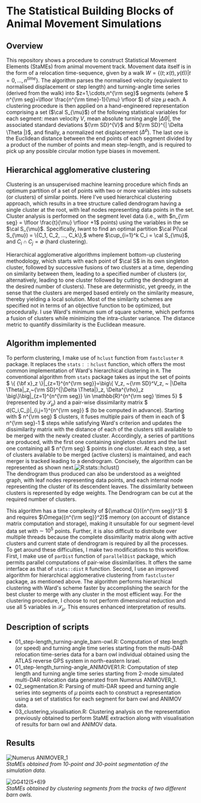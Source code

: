 # The Statistical Building Blocks of Animal Movement Simulations



## Overview

This repository shows a procedure to construct Statistical Movement Elements (StaMEs) from animal movement track. Movement data itself is in the form of a relocation time-sequence, given by a walk $`{W} = \{(t;x(t),y(t))|t=0,...,n^{time} \}.`$ The algorithm parses the normalised velocity (equivalent to normalised displacement or step length) and turning-angle time series (derived from the walk) into $z=1,\cdots,n^{\rm seg}$ segments (where $` n^{\rm seg}=\lfloor \frac{n^{\rm time}-1}{\mu} \rfloor `$) of size $\mu$ each. A clustering procedure is then applied on a hand-engineered representation comprising a set ($\cal S_{\mu}$) of the following statistical variables for each segment: mean velocity $V$, mean absolute turning angle $| \Delta \Theta |$, the associated standard deviations ${\rm SD}^{V}$ and ${\rm SD}^{| \Delta \Theta |}$, and finally, a normalized net displacement ($\Delta^{\rho}$). The last one is the Euclidean distance between the end points of each segment divided by a product of the number of points and mean step-length, and is required to pick up any possible circular motion type biases in movement.


## Hierarchical agglomerative clustering

Clustering is an unsupervised machine learning procedure which finds an optimum partition of a set of points with two or more variables into subsets (or clusters) of similar points. Here I've used hierarchical clustering approach, which results in a tree structure called dendrogram having a single cluster at the root, with leaf nodes representing data points in the set. Cluster analysis is performed on the segment level data (i.e., with $n_{\rm seg} = \lfloor \frac{t}{\mu} \rfloor +1$ points) using the variables in the se $\cal S_{\mu}$. Specifically, Iwant to find an optimal partition $\cal P(\cal S_{\mu}) = \{C_1, C_2, ..., C_k\},$ where $\cup_{i=1}^k C_i = \cal S_{\mu}$, and $C_i \cap C_j = \emptyset$ (hard clustering).

Hierarchical agglomerative algorithms implement bottom-up clustering methodology, which starts with each point of $\cal S$ in its own singleton cluster, followed by successive fusions of two clusters at a time, depending on similarity between them, leading to a specified number of clusters (or, alternatively, leading to one cluster followed by cutting the dendrogram at the desired number of clusters). These are deterministic, yet greedy, in the sense that the clusters are merged based entirely on the similarity measure, thereby yielding a local solution. Most of the similarity schemes are specified not in terms of an objective function to be optimized, but procedurally. I use Ward's minimum sum of square scheme, which performs a fusion of clusters while minimizing the intra-cluster variance. The distance metric to quantify dissimilarity is the Euclidean measure.


## Algorithm implemented

To perform clustering, I make use of $`\texttt{hclust}`$ function from $`\texttt{fastcluster}`$ $`\texttt{R}`$ package. It replaces the $`\texttt{stats}::\texttt{hclust}`$ function, which offers the most common implementation of Ward's hierarchical clustering in $`\texttt{R}`$. The conventional algorithm from $`\texttt{stats}`$ package takes as input the set of points $` \{ {\bf x}_z \}|_{z=1}^{n^{\rm seg}}=\big\{ V_z, ~{\rm SD}^V_z, ~ |\Delta \Theta|_z,~{\rm SD}^{|\Delta \Theta|}_z, \Delta^{\rho}_z \big\}\big|_{z=1}^{n^{\rm seg}} \in \mathbb{R}^{n^{\rm seg} \times 5} `$ (represented by $`{\mathcal S}_\mu `$) and a pair-wise dissimilarity matrix $` d(C_i,C_j)|_{i,j=1}^{n^{\rm seg}} `$ (to be computed in advance). Starting with $` n^{\rm seg} `$ clusters, it fuses multiple pairs of them in each of $` n^{\rm seg}-1 `$ steps while satisfying Ward's criterion and updates the dissimilarity matrix with the distance of each of the clusters still available to be merged with the newly created cluster. Accordingly, a series of partitions are produced, with the first one containing singleton clusters and the last one containing all $` n^{\rm seg} `$ points in one cluster. At each step, a set of clusters available to be merged (active clusters) is maintained, and each merger is tracked leading to a dendrogram. Concisely, the algorithm can be represented as shown next.![R:stats::hclust()](https://github.com/user-attachments/assets/2f235fd3-56e6-47ad-938e-e705b74d257a)
<br/>
The dendrogram thus produced can also be understood as a weighted graph, with leaf nodes representing data points, and each internal node representing the cluster of its descendent leaves. The dissimilarity between clusters is represented by edge weights. The Dendrogram can be cut at the required number of clusters.

This algorithm has a time complexity of $`{\mathcal O}({n^{\rm seg}}^3) `$ and requires $`\Omega({n^{\rm seg}}^2)`$ memory (on account of distance matrix computation and storage), making it unsuitable for our segment-level data set with $`\sim~10^5 `$ points. Further, it is also difficult to distribute over multiple threads because the complete dissimilarity matrix along with active clusters and current state of dendrogram is required by all the processes. To get around these difficulties, I make two modifications to this workflow. First, I make use of $`\texttt{parDist}`$ function of $`\texttt{parallelDist}`$ package, which permits parallel computations of pair-wise dissimilarities. It offers the same interface as that of $`\texttt{stats::dist}`$ $`\texttt{R}`$ function. Second, I use an improved algorithm for hierarchical agglomerative clustering from $`\texttt{fastcluster}`$ package, as mentioned above. The algorithm performs hierarchical clustering with Ward's scheme faster by accomplishing the search for the best cluster to merge with any cluster in the most efficient way. For the clustering procedure, I choose to not perform dimensional reduction and use all $`5`$ variables in $`{\mathcal S}_{\mu}`$. This ensures enhanced interpretation of results.


## Description of scripts

* 01_step-length_turning-angle_barn-owl.R: Computation of step length (or speed) and turning angle time series starting from the multi-DAR relocation time-series data for a barn owl individual obtained using the ATLAS reverse GPS system in north-eastern Israel.
* 01_step-length_turning-angle_ANIMOVER1.R: Computation of step length and turning angle time series starting from 2-mode simulated multi-DAR relocation data generated from Numerus ANIMOVER_1.
* 02_segmentation.R: Parsing of multi-DAR speed and turning angle series into segments of $`\mu`$ points each to construct a representation using a set of statistics for each segment for barn owl and ANIMOV data.
* 03_clustering_visualisation.R: Clustering analysis on the representation previously obtained to perform StaME extraction along with visualisation of results for barn owl and ANIMOV data.

## Results

![Numerus ANIMOVER_1](https://github.com/user-attachments/assets/19a819ea-a7ea-4ad6-adf1-db16d124cbb3)
<br/>
*StaMEs obtained from 10-point and 30-point segmentation of the simulation data.*

![GG412(5+6)9](https://github.com/user-attachments/assets/09c13b8b-13af-4b65-a921-0d95f621ecd9)
<br/>
*StaMEs obtained by clustering segments from the tracks of two different barn owls.*
